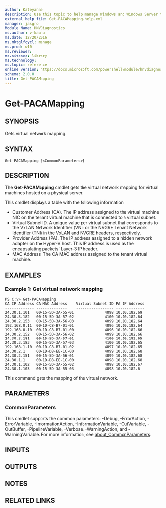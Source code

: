 ```yaml
---
author: Kateyanne
description: Use this topic to help manage Windows and Windows Server technologies with Windows PowerShell.
external help file: Get-PACAMapping-help.xml
manager: jasgro
Module Name: HNVDiagnostics
ms.author: v-kaunu
ms.date: 12/20/2016
ms.mktglfcycl: manage
ms.prod: w10
ms.reviewer: 
ms.sitesec: library
ms.technology: 
ms.topic: reference
online version: https://docs.microsoft.com/powershell/module/hnvdiagnostics/get-pacamapping?view=windowsserver2022-ps&wt.mc_id=ps-gethelp
schema: 2.0.0
title: Get-PACAMapping
---
```


# Get-PACAMapping

## SYNOPSIS
Gets virtual network mapping.

## SYNTAX

```
Get-PACAMapping [<CommonParameters>]
```

## DESCRIPTION
The **Get-PACAMapping** cmdlet gets the virtual network mapping for virtual machines hosted on a physical server.

This cmdlet displays a table with the following information: 

- Customer Address (CA).
The IP address assigned to the virtual machine NIC on the tenant virtual machine that is connected to a virtual subnet. 
- Virtual Subnet ID.
A unique value per virtual subnet that corresponds to the VxLAN Network Identifier (VNI) or the NVGRE Tenant Network Identifier (TNI) in the VxLAN and NVGRE headers, respectively. 
- Provider Address (PA).
The IP address assigned to a hidden network adapter on the Hyper-V host.
This IP address is used as the encapsulating packets' Layer-3 IP header. 
- MAC Address.
The CA MAC address assigned to the tenant virtual machine.

## EXAMPLES

### Example 1: Get virtual network mapping
```
PS C:\> Get-PACAMapping
CA IP Address CA MAC Address    Virtual Subnet ID PA IP Address
------------- --------------    ----------------- -------------
24.30.1.101   00-15-5D-3A-55-01              4098 10.10.182.69 
24.30.3.182   00-15-5D-3A-57-02              4100 10.10.182.64 
24.30.2.153   00-15-5D-3A-56-03              4099 10.10.182.64 
192.168.0.11  00-1D-C8-B7-01-01              4096 10.10.182.64 
192.168.0.10  00-1D-C8-B7-01-00              4096 10.10.182.66 
24.30.2.152   00-15-5D-3A-56-02              4099 10.10.182.66 
24.30.3.181   00-15-5D-3A-57-01              4100 10.10.182.65 
24.30.3.183   00-15-5D-3A-57-03              4100 10.10.182.65 
192.168.1.10  00-1D-C8-B7-01-02              4097 10.10.182.65 
24.30.2.1     00-1D-D8-EE-1C-00              4099 10.10.182.68 
24.30.2.151   00-15-5D-3A-56-01              4099 10.10.182.68 
24.30.1.1     00-1D-D8-EE-1C-00              4098 10.10.182.68 
24.30.1.102   00-15-5D-3A-55-02              4098 10.10.182.67 
24.30.1.103   00-15-5D-3A-55-03              4098 10.10.182.6
```

This command gets the mapping of the virtual network.

## PARAMETERS

### CommonParameters
This cmdlet supports the common parameters: -Debug, -ErrorAction, -ErrorVariable, -InformationAction, -InformationVariable, -OutVariable, -OutBuffer, -PipelineVariable, -Verbose, -WarningAction, and -WarningVariable. For more information, see [about_CommonParameters](https://go.microsoft.com/fwlink/?LinkID=113216).

## INPUTS

## OUTPUTS

## NOTES

## RELATED LINKS

